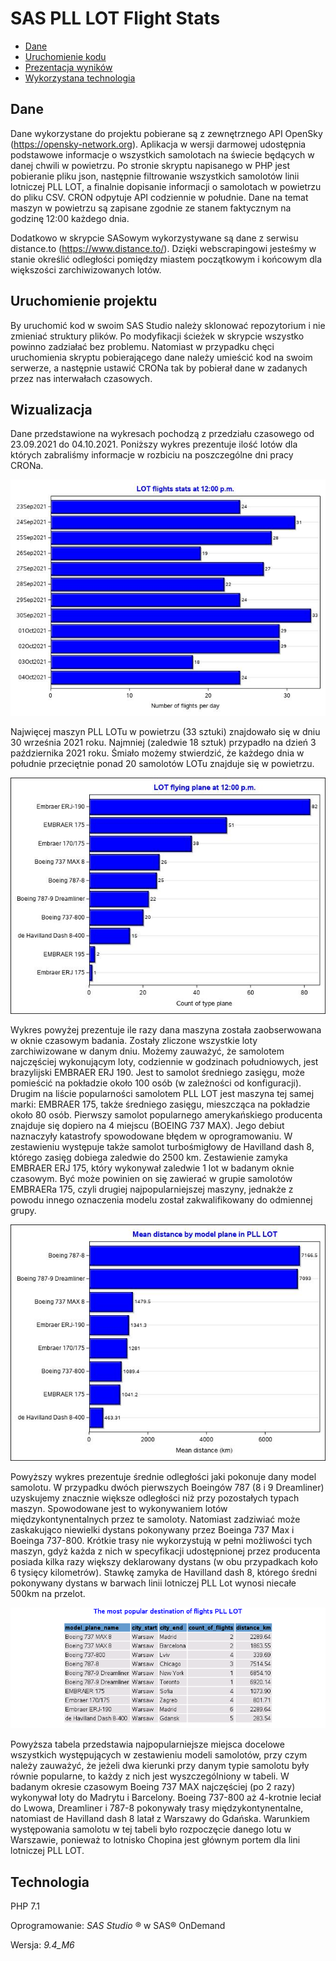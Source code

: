 # SAS PLL LOT Flight Stats

* [Dane](#Dane)
* [Uruchomienie kodu](#Uruchomienie_projektu)
* [Prezentacja wyników](#Wizualizacja)
* [Wykorzystana technologia](#Technologia)

## Dane
Dane wykorzystane do projektu pobierane są z zewnętrznego API OpenSky (https://opensky-network.org). Aplikacja w wersji darmowej udostępnia podstawowe informacje o
wszystkich samolotach na świecie będących w danej chwili w powietrzu. Po stronie skryptu napisanego w PHP jest pobieranie pliku json, następnie filtrowanie wszystkich 
samolotów linii lotniczej PLL LOT, a finalnie dopisanie informacji o samolotach w powietrzu do pliku CSV. CRON odpytuje API codziennie w południe.
Dane na temat maszyn w powietrzu są zapisane zgodnie ze stanem faktycznym na godzinę 12:00 każdego dnia.

Dodatkowo w skrypcie SASowym wykorzystywane są dane z serwisu distance.to (https://www.distance.to/). Dzięki webscrapingowi jesteśmy w stanie określić odległości pomiędzy 
miastem początkowym i końcowym dla większości zarchiwizowanych lotów.

## Uruchomienie projektu

By uruchomić kod w swoim SAS Studio należy sklonować repozytorium i nie zmieniać struktury plików. Po modyfikacji ścieżek w skrypcie wszystko powinno zadziałać bez problemu. 
Natomiast w przypadku chęci uruchomienia skryptu pobierającego dane należy umieścić kod na swoim serwerze, a następnie ustawić CRONa tak by pobierał dane w zadanych przez 
nas interwałach czasowych.

## Wizualizacja

Dane przedstawione na wykresach pochodzą z przedziału czasowego od 23.09.2021 do 04.10.2021. Poniższy wykres prezentuje ilość lotów dla których zabraliśmy informacje 
w rozbiciu na poszczególne dni pracy CRONa.

![liczba lotow per dzien](https://github.com/WHHY100/SAS-PLL-Lot-Flight-Stats/blob/main/img/STATS_FLIGHTS_PER_DAY.jpg?raw=true)

Najwięcej maszyn PLL LOTu w powietrzu (33 sztuki) znajdowało się w dniu 30 września 2021 roku. Najmniej (zaledwie 18 sztuk) przypadło na dzień 3 października 2021 roku. 
Śmiało możemy stwierdzić, że każdego dnia w południe przeciętnie ponad 20 samolotów LOTu znajduje się w powietrzu.

![liczba lotow per samolot](https://github.com/WHHY100/SAS-PLL-Lot-Flight-Stats/blob/main/img/STATS_FLIGHTS_PER_PLANE.jpg?raw=true)

Wykres powyżej prezentuje ile razy dana maszyna została zaobserwowana w oknie czasowym badania. Zostały zliczone wszystkie loty zarchiwizowane w danym dniu. 
Możemy zauważyć, że samolotem najczęściej wykonującym loty, codziennie w godzinach południowych, jest brazylijski EMBRAER ERJ 190. Jest to samolot średniego zasięgu, może 
pomieścić na pokładzie około 100 osób (w zależności od konfiguracji). Drugim na liście popularności samolotem PLL LOT jest maszyna tej samej marki: EMBRAER 175, także
średniego zasięgu, mieszcząca na pokładzie około 80 osób. Pierwszy samolot popularnego amerykańskiego producenta znajduje się dopiero na 4 miejscu (BOEING 737 MAX). 
Jego debiut naznaczyły katastrofy spowodowane błędem w oprogramowaniu. W zestawieniu występuje także samolot turbośmigłowy de Havilland dash 8, 
którego zasięg dobiega zaledwie do 2500 km. Zestawienie zamyka EMBRAER ERJ 175, który wykonywał zaledwie 1 lot w badanym oknie czasowym. Być może powinien on się zawierać w 
grupie samolotów EMBRAERa 175, czyli drugiej najpopularniejszej maszyny, jednakże z powodu innego oznaczenia modelu został zakwalifikowany do odmiennej grupy.

![liczba lotow per samolot](https://github.com/WHHY100/SAS-PLL-Lot-Flight-Stats/blob/main/img/MEAN_DISTANCE_PER_PLANE.jpg?raw=true)

Powyższy wykres prezentuje średnie odległości jaki pokonuje dany model samolotu. W przypadku dwóch pierwszych Boeingów 787 (8 i 9 Dreamliner) uzyskujemy znacznie większe 
odległości niż przy pozostałych typach maszyn. Spowodowane jest to wykonywaniem lotów międzykontynentalnych przez te samoloty. Natomiast zadziwiać może zaskakująco niewielki 
dystans pokonywany przez Boeinga 737 Max i Boeinga 737-800. Krótkie trasy nie wykorzystują w pełni możliwości tych maszyn, gdyż każda z nich w specyfikacji udostępnionej 
przez producenta posiada kilka razy większy deklarowany dystans (w obu przypadkach koło 6 tysięcy kilometrów). Stawkę zamyka de Havilland dash 8, którego średni pokonywany 
dystans w barwach linii lotniczej PLL Lot wynosi niecałe 500km na przelot.

![liczba lotow per samolot](https://github.com/WHHY100/SAS-PLL-Lot-Flight-Stats/blob/main/img/POPULAR_DESTINATION_FLIGHTS.jpg?raw=true)

Powyższa tabela przedstawia najpopularniejsze miejsca docelowe wszystkich występujących w zestawieniu modeli samolotów, przy czym należy zauważyć, że jeżeli dwa kierunki przy 
danym typie samolotu były równie popularne, to każdy z nich jest wyszczególniony w tabeli. W badanym okresie czasowym Boeing 737 MAX najczęściej (po 2 razy) wykonywał loty 
do Madrytu i Barcelony. Boeing 737-800 aż 4-krotnie leciał do Lwowa, Dreamliner i 787-8 pokonywały trasy międzykontynentalne, natomiast de Havilland dash 8 latał z Warszawy 
do Gdańska. Warunkiem występowania samolotu w tej tabeli było rozpoczęcie danego lotu w Warszawie, ponieważ to lotnisko Chopina jest głównym portem dla lini lotniczej PLL LOT.

## Technologia

PHP 7.1

Oprogramowanie: *SAS Studio* ® w SAS® OnDemand

Wersja: *9.4_M6*
